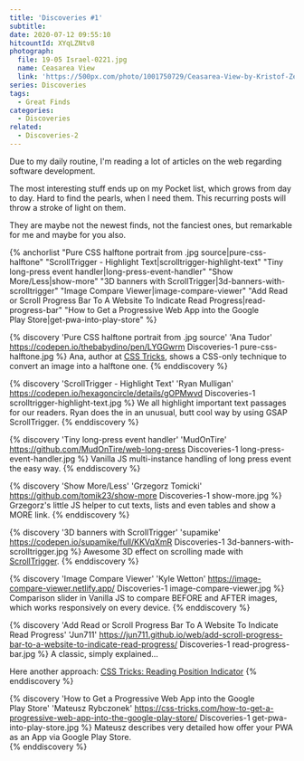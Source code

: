 ```yaml
---
title: 'Discoveries #1'
subtitle:
date: 2020-07-12 09:55:10
hitcountId: XYqLZNtv8
photograph:
  file: 19-05 Israel-0221.jpg
  name: Ceasarea View
  link: 'https://500px.com/photo/1001750729/Ceasarea-View-by-Kristof-Zerbe'
series: Discoveries
tags:
  - Great Finds
categories:
  - Discoveries
related:
  - Discoveries-2
---
```

Due to my daily routine, I'm reading a lot of articles on the web regarding software development. 

The most interesting stuff ends up on my Pocket list, which grows from day to day. Hard to find the pearls, when I need them. This recurring posts will throw a stroke of light on them.

They are maybe not the newest finds, not the fanciest ones, but remarkable for me and maybe for you also.

{% anchorlist 
  "Pure CSS halftone portrait from .jpg source|pure-css-halftone" 
  "ScrollTrigger - Highlight Text|scrolltrigger-highlight-text" 
  "Tiny long-press event handler|long-press-event-handler" 
  "Show More/Less|show-more" 
  "3D banners with ScrollTrigger|3d-banners-with-scrolltrigger" 
  "Image Compare Viewer|image-compare-viewer" 
  "Add Read or Scroll Progress Bar To A Website To Indicate Read Progress|read-progress-bar" 
  "How to Get a Progressive Web App into the Google Play Store|get-pwa-into-play-store" 
%}
<!-- more -->

{% discovery 'Pure CSS halftone portrait from .jpg source' 'Ana Tudor' https://codepen.io/thebabydino/pen/LYGGwrm Discoveries-1 pure-css-halftone.jpg %}
    Ana, author at [CSS Tricks](https://css-tricks.com/author/thebabydino/), shows a CSS-only technique to convert an image into a halftone one.
{% enddiscovery %}

{% discovery 'ScrollTrigger - Highlight Text' 'Ryan Mulligan' https://codepen.io/hexagoncircle/details/gOPMwvd Discoveries-1 scrolltrigger-highlight-text.jpg %}
  We all highlight important text passages for our readers. Ryan does the in an unusual, butt cool way by using GSAP ScrollTrigger.
{% enddiscovery %}

{% discovery 'Tiny long-press event handler' 'MudOnTire' https://github.com/MudOnTire/web-long-press Discoveries-1 long-press-event-handler.jpg %}
  Vanilla JS multi-instance handling of long press event the easy way.
{% enddiscovery %}

{% discovery 'Show More/Less' 'Grzegorz Tomicki' https://github.com/tomik23/show-more Discoveries-1 show-more.jpg %}
  Grzegorz's little JS helper to cut texts, lists and even tables and show a MORE link.
{% enddiscovery %}

{% discovery '3D banners with ScrollTrigger' 'supamike' https://codepen.io/supamike/full/KKVqXmR Discoveries-1 3d-banners-with-scrolltrigger.jpg %}
  Awesome 3D effect on scrolling made with [ScrollTrigger](https://greensock.com/scrolltrigger/).
{% enddiscovery %}

{% discovery 'Image Compare Viewer' 'Kyle Wetton' https://image-compare-viewer.netlify.app/ Discoveries-1 image-compare-viewer.jpg %}
  Comparison slider in Vanilla JS to compare BEFORE and AFTER images, which works responsively on every device.
{% enddiscovery %}

{% discovery 'Add Read or Scroll Progress Bar To A Website To Indicate Read Progress' 'Jun711' https://jun711.github.io/web/add-scroll-progress-bar-to-a-website-to-indicate-read-progress/ Discoveries-1 read-progress-bar.jpg %}
  A classic, simply explained...

  Here another approach: [CSS Tricks: Reading Position Indicator](https://css-tricks.com/reading-position-indicator/)
{% enddiscovery %}

{% discovery 'How to Get a Progressive Web App into the Google Play Store' 'Mateusz Rybczonek' https://css-tricks.com/how-to-get-a-progressive-web-app-into-the-google-play-store/ Discoveries-1 get-pwa-into-play-store.jpg %}
  Mateusz describes very detailed how offer your PWA as an App via Google Play Store.  
{% enddiscovery %}
